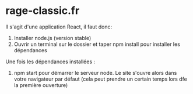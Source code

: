 # rage-classic.fr
Il s'agit d'une application React, il faut donc:
1. Installer node.js (version stable)
2. Ouvrir un terminal sur le dossier et taper npm install pour installer les dépendances

Une fois les dépendances installées : 
1. npm start pour démarrer le serveur node.
Le site s'ouvre alors dans votre navigateur par défaut (cela peut prendre un certain temps lors dfe la première ouverture)